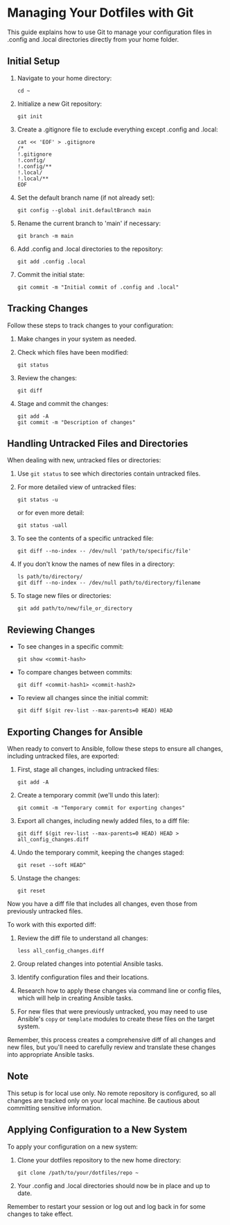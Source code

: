 # Managing Your Dotfiles with Git

This guide explains how to use Git to manage your configuration files in .config and .local directories directly from your home folder.

## Initial Setup

1. Navigate to your home directory:
   ```
   cd ~
   ```

2. Initialize a new Git repository:
   ```
   git init
   ```

3. Create a .gitignore file to exclude everything except .config and .local:
   ```
   cat << 'EOF' > .gitignore
   /*
   !.gitignore
   !.config/
   !.config/**
   !.local/
   !.local/**
   EOF
   ```

4. Set the default branch name (if not already set):
   ```
   git config --global init.defaultBranch main
   ```

5. Rename the current branch to 'main' if necessary:
   ```
   git branch -m main
   ```

6. Add .config and .local directories to the repository:
   ```
   git add .config .local
   ```

7. Commit the initial state:
   ```
   git commit -m "Initial commit of .config and .local"
   ```

## Tracking Changes

Follow these steps to track changes to your configuration:

1. Make changes in your system as needed.

2. Check which files have been modified:
   ```
   git status
   ```

3. Review the changes:
   ```
   git diff
   ```

4. Stage and commit the changes:
   ```
   git add -A
   git commit -m "Description of changes"
   ```

## Handling Untracked Files and Directories

When dealing with new, untracked files or directories:

1. Use `git status` to see which directories contain untracked files.

2. For more detailed view of untracked files:
   ```
   git status -u
   ```
   or for even more detail:
   ```
   git status -uall
   ```

3. To see the contents of a specific untracked file:
   ```
   git diff --no-index -- /dev/null 'path/to/specific/file'
   ```

4. If you don't know the names of new files in a directory:
   ```
   ls path/to/directory/
   git diff --no-index -- /dev/null path/to/directory/filename
   ```

5. To stage new files or directories:
   ```
   git add path/to/new/file_or_directory
   ```

## Reviewing Changes

- To see changes in a specific commit:
  ```
  git show <commit-hash>
  ```

- To compare changes between commits:
  ```
  git diff <commit-hash1> <commit-hash2>
  ```

- To review all changes since the initial commit:
  ```
  git diff $(git rev-list --max-parents=0 HEAD) HEAD
  ```

## Exporting Changes for Ansible

When ready to convert to Ansible, follow these steps to ensure all changes, including untracked files, are exported:

1. First, stage all changes, including untracked files:
   ```
   git add -A
   ```

2. Create a temporary commit (we'll undo this later):
   ```
   git commit -m "Temporary commit for exporting changes"
   ```

3. Export all changes, including newly added files, to a diff file:
   ```
   git diff $(git rev-list --max-parents=0 HEAD) HEAD > all_config_changes.diff
   ```

4. Undo the temporary commit, keeping the changes staged:
   ```
   git reset --soft HEAD^
   ```

5. Unstage the changes:
   ```
   git reset
   ```

Now you have a diff file that includes all changes, even those from previously untracked files.

To work with this exported diff:

1. Review the diff file to understand all changes:
   ```
   less all_config_changes.diff
   ```

2. Group related changes into potential Ansible tasks.

3. Identify configuration files and their locations.

4. Research how to apply these changes via command line or config files, which will help in creating Ansible tasks.

5. For new files that were previously untracked, you may need to use Ansible's `copy` or `template` modules to create these files on the target system.

Remember, this process creates a comprehensive diff of all changes and new files, but you'll need to carefully review and translate these changes into appropriate Ansible tasks.


## Note

This setup is for local use only. No remote repository is configured, so all changes are tracked only on your local machine. Be cautious about committing sensitive information.

## Applying Configuration to a New System

To apply your configuration on a new system:

1. Clone your dotfiles repository to the new home directory:
   ```
   git clone /path/to/your/dotfiles/repo ~
   ```

2. Your .config and .local directories should now be in place and up to date.

Remember to restart your session or log out and log back in for some changes to take effect.
